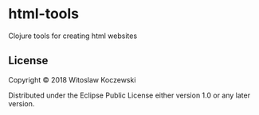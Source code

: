 # html-tools

Clojure tools for creating html websites

## License

Copyright © 2018 Witoslaw Koczewski

Distributed under the Eclipse Public License either version 1.0 or any later
version.
